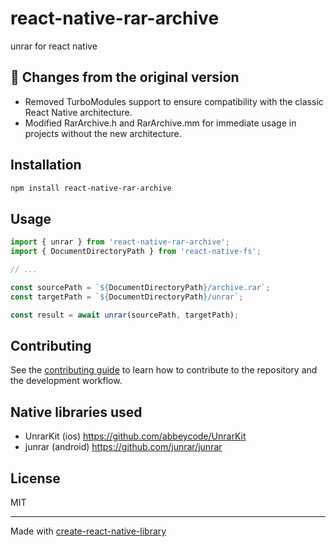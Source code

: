 # react-native-rar-archive

unrar for react native

## 🔧 Changes from the original version

- Removed TurboModules support to ensure compatibility with the classic React Native architecture.
- Modified RarArchive.h and RarArchive.mm for immediate usage in projects without the new architecture.

## Installation

```sh
npm install react-native-rar-archive
```

## Usage

```js
import { unrar } from 'react-native-rar-archive';
import { DocumentDirectoryPath } from 'react-native-fs';

// ...

const sourcePath = `${DocumentDirectoryPath}/archive.rar`;
const targetPath = `${DocumentDirectoryPath}/unrar`;

const result = await unrar(sourcePath, targetPath);
```

## Contributing

See the [contributing guide](CONTRIBUTING.md) to learn how to contribute to the repository and the development workflow.

## Native libraries used

- UnrarKit (ios) https://github.com/abbeycode/UnrarKit
- junrar (android) https://github.com/junrar/junrar

## License

MIT

---

Made with [create-react-native-library](https://github.com/callstack/react-native-builder-bob)
